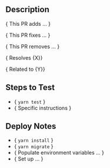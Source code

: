 ## Description
{ This PR adds ... }

{ This PR fixes ... }

{ This PR removes ... }

{ Resolves {X}}

{ Related to {Y}}

## Steps to Test
- { `yarn test` }
- { Specific instructions }

## Deploy Notes
- { `yarn install` }
- { `yarn migrate` }
- { Populate environment variables ... }
- { Set up ... }